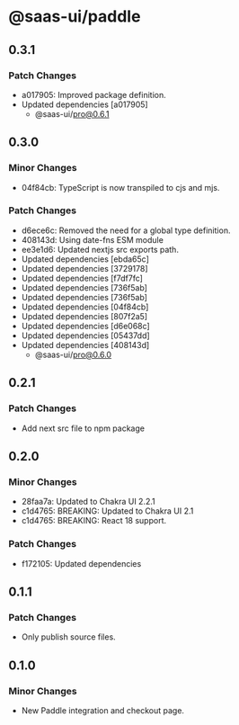 # @saas-ui/paddle

## 0.3.1

### Patch Changes

- a017905: Improved package definition.
- Updated dependencies [a017905]
  - @saas-ui/pro@0.6.1

## 0.3.0

### Minor Changes

- 04f84cb: TypeScript is now transpiled to cjs and mjs.

### Patch Changes

- d6ece6c: Removed the need for a global type definition.
- 408143d: Using date-fns ESM module
- ee3e1d6: Updated nextjs src exports path.
- Updated dependencies [ebda65c]
- Updated dependencies [3729178]
- Updated dependencies [f7df7fc]
- Updated dependencies [736f5ab]
- Updated dependencies [736f5ab]
- Updated dependencies [04f84cb]
- Updated dependencies [807f2a5]
- Updated dependencies [d6e068c]
- Updated dependencies [05437dd]
- Updated dependencies [408143d]
  - @saas-ui/pro@0.6.0

## 0.2.1

### Patch Changes

- Add next src file to npm package

## 0.2.0

### Minor Changes

- 28faa7a: Updated to Chakra UI 2.2.1
- c1d4765: BREAKING: Updated to Chakra UI 2.1
- c1d4765: BREAKING: React 18 support.

### Patch Changes

- f172105: Updated dependencies

## 0.1.1

### Patch Changes

- Only publish source files.

## 0.1.0

### Minor Changes

- New Paddle integration and checkout page.
